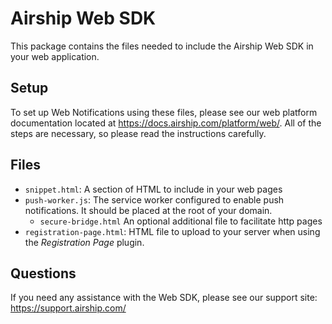 # Airship Web SDK

This package contains the files needed to include the Airship Web
SDK in your web application.

## Setup

To set up Web Notifications using these files, please see our web platform
documentation located at https://docs.airship.com/platform/web/. All of the steps
are necessary, so please read the instructions carefully.

## Files

- `snippet.html`: A section of HTML to include in your web pages
- `push-worker.js`: The service worker configured to enable push notifications.
  It should be placed at the root of your domain.
  - `secure-bridge.html` An optional additional file to facilitate http pages
- `registration-page.html`: HTML file to upload to your server when using the _Registration Page_ plugin.
  
  

## Questions

If you need any assistance with the Web SDK, please see our support
site: https://support.airship.com/
